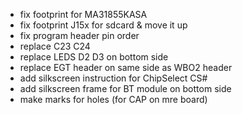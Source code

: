 - fix footprint for MA31855KASA
- fix footprint J15x for sdcard & move it up
- fix program header pin order
- replace C23 C24
- replace LEDS D2 D3 on bottom side
- replace EGT header on same side as WBO2 header
- add silkscreen instruction for ChipSelect CS#
- add silkscreen frame for BT module on bottom side
- make marks for holes (for CAP on mre board)
